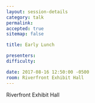 ```yaml
---
layout: session-details
category: talk
permalink:
accepted: true
sitemap: false

title: Early Lunch

presenters:
difficulty:

date: 2017-08-16 12:50:00 -0500
room: Riverfront Exhibit Hall
---
```

Riverfront Exhibit Hall
